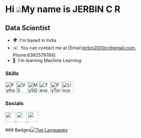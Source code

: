 Hi ![](https://user-images.githubusercontent.com/18350557/176309783-0785949b-9127-417c-8b55-ab5a4333674e.gif)My name is JERBIN C R
==================================================================================================================================

Data Scientist
--------------

*   🌍  I'm based in India
*   ✉️  You can contact me at [Email:jerbin2000cr@gmail.com, Phone:6382579784]
*   🧠  I'm learning Machine Learning
 ### Skills 
<p align="left">
<a href="https://www.python.org/" target="_blank" rel="noreferrer"><img src="https://raw.githubusercontent.com/danielcranney/readme-generator/main/public/icons/skills/python-colored.svg" width="36" height="36" alt="Python" /></a><a href="https://code.visualstudio.com/" target="_blank" rel="noreferrer"><img src="https://raw.githubusercontent.com/danielcranney/readme-generator/main/public/icons/skills/visualstudiocode.svg" width="36" height="36" alt="VS Code" /></a><a href="https://www.mysql.com/" target="_blank" rel="noreferrer"><img src="https://raw.githubusercontent.com/danielcranney/readme-generator/main/public/icons/skills/mysql-colored.svg" width="36" height="36" alt="MySQL" /></a><a href="https://www.tensorflow.org/" target="_blank" rel="noreferrer"><img src="https://raw.githubusercontent.com/danielcranney/readme-generator/main/public/icons/skills/tensorflow-colored.svg" width="36" height="36" alt="TensorFlow" /></a><a href="https://pytorch.org/" target="_blank" rel="noreferrer"><img src="https://raw.githubusercontent.com/danielcranney/readme-generator/main/public/icons/skills/pytorch-colored.svg" width="36" height="36" alt="PyTorch" /></a><a href="https://www.linux.org" target="_blank" rel="noreferrer"><img src="https://raw.githubusercontent.com/danielcranney/readme-generator/main/public/icons/skills/linux-colored.svg" width="36" height="36" alt="Linux" /></a>
                    </p>
                    
### Socials
                    
                    
<p align="left">
                        <a href="https://www.github.com/jerbin18" target="_blank" rel="noreferrer">
                      <picture>
                      <source media="(prefers-color-scheme: dark)" srcset="https://raw.githubusercontent.com/danielcranney/readme-generator/main/public/icons/socials/github-dark.svg" />
                      <source media="(prefers-color-scheme: light)" srcset="https://raw.githubusercontent.com/danielcranney/readme-generator/main/public/icons/socials/github.svg" />
                      <img src="https://raw.githubusercontent.com/danielcranney/readme-generator/main/public/icons/socials/github.svg" width="32" height="32" />
                      </picture>
                      </a>
                        <a href="https://www.linkedin.com/in/jerbin-c-r-4ba342258" target="_blank" rel="noreferrer">
                      <picture>
                      <source media="(prefers-color-scheme: dark)" srcset="https://raw.githubusercontent.com/danielcranney/readme-generator/main/public/icons/socials/linkedin-dark.svg" />
                      <source media="(prefers-color-scheme: light)" srcset="https://raw.githubusercontent.com/danielcranney/readme-generator/main/public/icons/socials/linkedin.svg" />
                      <img src="https://raw.githubusercontent.com/danielcranney/readme-generator/main/public/icons/socials/linkedin.svg" width="32" height="32" />
                      </picture>
                      </a>
                        <a href="https://www.x.com/@RJerbin" target="_blank" rel="noreferrer">
                      <picture>
                      <source media="(prefers-color-scheme: dark)" srcset="https://raw.githubusercontent.com/danielcranney/readme-generator/main/public/icons/socials/twitter-dark.svg" />
                      <source media="(prefers-color-scheme: light)" srcset="https://raw.githubusercontent.com/danielcranney/readme-generator/main/public/icons/socials/twitter.svg" />
                      <img src="https://raw.githubusercontent.com/danielcranney/readme-generator/main/public/icons/socials/twitter.svg" width="32" height="32" />
                      </picture>
                      </a></p>### Badges<a href="https://github.com/jerbin18" align="left"><img src="https://github-readme-stats.vercel.app/api/top-langs/?username=jerbin18&langs_count=10&title_color=0891b2&text_color=ffffff&icon_color=0891b2&bg_color=1c1917&hide_border=true&locale=en&custom_title=Top%20%Languages" alt="Top Languages" /></a>
